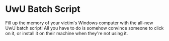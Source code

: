 # UwU Batch Script

Fill up the memory of your victim's Windows computer with the all-new UwU batch script! All you have to do is somehow convince someone to click on it, or install it on their machine when they're not using it.
